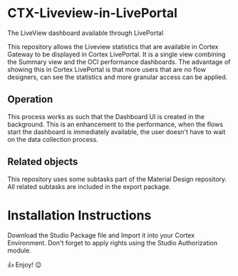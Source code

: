# CTX-Liveview-in-LivePortal
The LiveView dashboard available through LivePortal

This repository allows the Liveview statistics that are available in Cortex Gateway to be displayed in Cortex LivePortal.
It is a single view combining the Summary view and the OCI performance dashboards.
The advantage of showing this in Cortex LivePortal is that more users that are no flow designers, can see the statistics and more granular access can be applied.

## Operation
This process works as such that the Dashboard UI is created in the background. This is an enhancement to the performance, when the flows start the dashboard is immediately available, the user doesn't have to wait on the data collection process.

## Related objects
This repository uses some subtasks part of the Material Design repository.
All related subtasks are included in the export package.

# Installation Instructions
Download the Studio Package file and Import it into your Cortex Environment.
Don't forget to apply rights using the Studio Authorization module.

:thumbsup: Enjoy! :wink:
